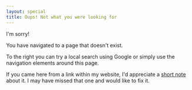 ```yaml
---
layout: special
title: Oups! Not what you were looking for
---
```

I'm sorry!

You have navigated to a page that doesn't exist.

To the right you can try a local search using Google or simply use the navigation elements around this page.

If you came here from a link within my website, I'd appreciate a <a href="mailto:sns@caimito.net">short note</a> about it. I may have missed that one and would like to fix it.
